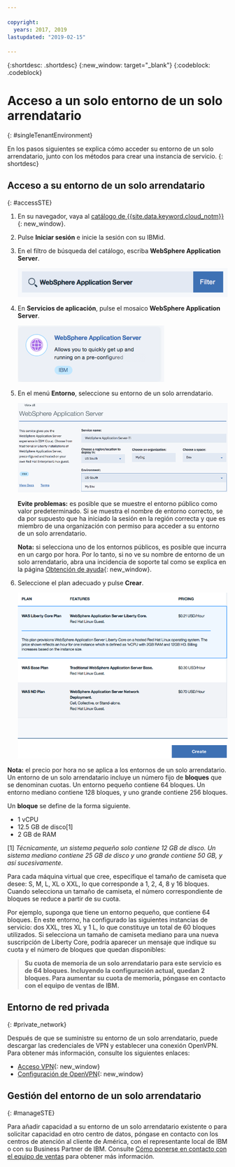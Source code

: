 ```yaml
---

copyright:
  years: 2017, 2019
lastupdated: "2019-02-15"

---
```


{:shortdesc: .shortdesc}
{:new_window: target="_blank"}
{:codeblock: .codeblock}

# Acceso a un solo entorno de un solo arrendatario
{: #singleTenantEnvironment}


En los pasos siguientes se explica cómo acceder su entorno de un solo arrendatario, junto con los métodos para crear una instancia de servicio.
{: shortdesc}


## Acceso a su entorno de un solo arrendatario
{: #accessSTE}

1. En su navegador, vaya al [catálogo de {{site.data.keyword.cloud_notm}}](https://{DomainName}/catalog/){: new_window}.

2. Pulse **Iniciar sesión** e inicie la sesión con su IBMid.

6. En el filtro de búsqueda del catálogo, escriba **WebSphere Application Server**.

    ![Filtro de búsqueda](images/filter.png)

7. En **Servicios de aplicación**, pulse el mosaico **WebSphere Application Server**.

    ![Mosaico de WebSphere Application Server](images/iconWAS.png)

8. En el menú **Entorno**, seleccione su entorno de un solo arrendatario.

    ![Nombre del entorno de un solo arrendatario](images/environmentSTE.png)

    **Evite problemas:** es posible que se muestre el entorno público como valor predeterminado. Si se muestra el nombre de entorno correcto, se da por supuesto que ha iniciado la sesión en la región correcta y que es miembro de una organización con permiso para acceder a su entorno de un solo arrendatario.

    **Nota:** si selecciona uno de los entornos públicos, es posible que incurra en un cargo por hora. Por lo tanto, si no ve su nombre de entorno de un solo arrendatario, abra una incidencia de soporte tal como se explica en la página [Obtención de ayuda](/docs/services/ApplicationServeronCloud?topic=wasaas-reporting_issues#reporting_issues){: new_window}.

9. Seleccione el plan adecuado y pulse **Crear**.

    ![Elija un plan y cree su servicio](images/createSTE.png)


**Nota:** el precio por hora no se aplica a los entornos de un solo arrendatario. Un entorno de un solo arrendatario incluye un número fijo de **bloques** que se denominan cuotas. Un entorno pequeño contiene 64 bloques. Un entorno mediano contiene 128 bloques, y uno grande contiene 256 bloques.

Un **bloque** se define de la forma siguiente.
  * 1 vCPU
  * 12.5 GB de disco[1]
  * 2 GB de RAM

[1] *Técnicamente, un sistema pequeño solo contiene 12 GB de disco. Un sistema mediano contiene 25 GB de disco y uno grande contiene 50 GB, y así sucesivamente.*

Para cada máquina virtual que cree, especifique el tamaño de camiseta que desee: S, M, L, XL o XXL, lo que corresponde a 1, 2, 4, 8 y 16 bloques. Cuando selecciona un tamaño de camiseta, el número correspondiente de bloques se reduce a partir de su cuota.

Por ejemplo, suponga que tiene un entorno pequeño, que contiene 64 bloques. En este entorno, ha configurado las siguientes instancias de servicio: dos XXL, tres XL y 1 L, lo que constituye un total de 60 bloques utilizados. Si selecciona un tamaño de camiseta mediano para una nueva suscripción de Liberty Core, podría aparecer un mensaje que indique su cuota y el número de bloques que quedan disponibles:

> **Su cuota de memoria de un solo arrendatario para este servicio es de 64 bloques. Incluyendo la configuración actual, quedan 2 bloques. Para aumentar su cuota de memoria, póngase en contacto con el equipo de ventas de IBM.**


## Entorno de red privada
{: #private_network}

Después de que se suministre su entorno de un solo arrendatario, puede descargar las credenciales de VPN y establecer una conexión OpenVPN. Para obtener más información, consulte los siguientes enlaces:

* [Acceso VPN](/docs/services/ApplicationServeronCloud?topic=wasaas-networkEnvironment#vpnAccess){: new_window}
* [Configuración de OpenVPN](/docs/services/ApplicationServeronCloud?topic=wasaas-system_access#setup_openvpn){: new_window}

## Gestión del entorno de un solo arrendatario
{: #manageSTE}

Para añadir capacidad a su entorno de un solo arrendatario existente o para solicitar capacidad en otro centro de datos, póngase en contacto con los centros de atención al cliente de América, con el representante local de IBM o con su Business Partner de IBM. Consulte [Cómo ponerse en contacto con el equipo de ventas](/docs/services/ApplicationServeronCloud?topic=wasaas-reporting_issues#contacting-sales) para obtener más información.
